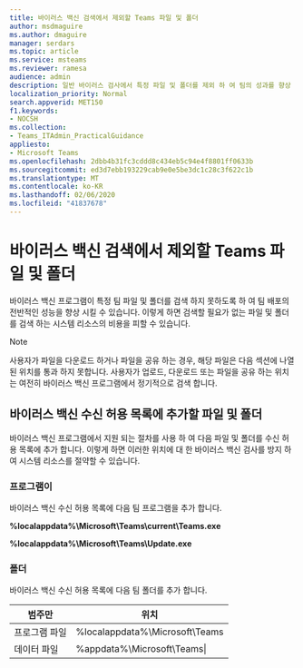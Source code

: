 ```yaml
---
title: 바이러스 백신 검색에서 제외할 Teams 파일 및 폴더
author: msdmaguire
ms.author: dmaguire
manager: serdars
ms.topic: article
ms.service: msteams
ms.reviewer: ramesa
audience: admin
description: 일반 바이러스 검사에서 특정 파일 및 폴더를 제외 하 여 팀의 성과를 향상 시킵니다.
localization_priority: Normal
search.appverid: MET150
f1.keywords:
- NOCSH
ms.collection:
- Teams_ITAdmin_PracticalGuidance
appliesto:
- Microsoft Teams
ms.openlocfilehash: 2dbb4b31fc3cddd8c434eb5c94e4f8801ff0633b
ms.sourcegitcommit: ed3d7ebb193229cab9e0e5be3dc1c28c3f622c1b
ms.translationtype: MT
ms.contentlocale: ko-KR
ms.lasthandoff: 02/06/2020
ms.locfileid: "41837678"
---
```

<a name="teams-files-and-folders-to-exclude-from-antivirus-scanning"></a>바이러스 백신 검색에서 제외할 Teams 파일 및 폴더
=================================

바이러스 백신 프로그램이 특정 팀 파일 및 폴더를 검색 하지 못하도록 하 여 팀 배포의 전반적인 성능을 향상 시킬 수 있습니다. 이렇게 하면 검색할 필요가 없는 파일 및 폴더를 검색 하는 시스템 리소스의 비용을 피할 수 있습니다.

> [!NOTE]
> 사용자가 파일을 다운로드 하거나 파일을 공유 하는 경우, 해당 파일은 다음 섹션에 나열 된 위치를 통과 하지 못합니다. 사용자가 업로드, 다운로드 또는 파일을 공유 하는 위치는 여전히 바이러스 백신 프로그램에서 정기적으로 검색 합니다.

## <a name="files-and-folders-to-add-to-your-antivirus-safe-lists"></a>바이러스 백신 수신 허용 목록에 추가할 파일 및 폴더

바이러스 백신 프로그램에서 지원 되는 절차를 사용 하 여 다음 파일 및 폴더를 수신 허용 목록에 추가 합니다. 이렇게 하면 이러한 위치에 대 한 바이러스 백신 검사를 방지 하 여 시스템 리소스를 절약할 수 있습니다.

### <a name="programs"></a>프로그램이

바이러스 백신 수신 허용 목록에 다음 팀 프로그램을 추가 합니다.

**%localappdata%\Microsoft\Teams\current\Teams.exe**

**%localappdata%\Microsoft\Teams\Update.exe**

### <a name="folders"></a>폴더

바이러스 백신 수신 허용 목록에 다음 팀 폴더를 추가 합니다.

|범주만  |위치  |
|---------|---------|
|프로그램 파일  |%localappdata%\Microsoft\Teams|
|데이터 파일     |%appdata%\Microsoft\Teams\|